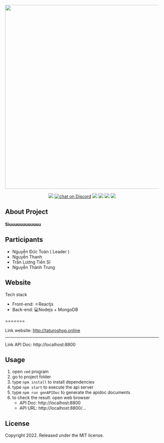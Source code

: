 <p align="center">
  <img width="600" src="https://res.cloudinary.com/dxchkmler/image/upload/v1669827309/logo_mwaet4_rtfdjz.png">
</p>
<p align="center">
    <a href="https://github.com/l0ntdtn0l/Group13_MSIS207.N12.CTTT/blob/main/FE/package.json" alt="Dependencies">
        <img src="https://img.shields.io/librariesio/github/l0ntdtn0l/Group13_MSIS207.N12.CTTT" /></a>
    <a href="#">
        <img src="https://img.shields.io/discord/308323056592486420?logo=discord" alt="chat on Discord"></a>
     <a href="https://github.com/l0ntdtn0l/Group13_MSIS207.N12.CTTT/graphs/contributors" alt="Contributors">
        <img src="https://img.shields.io/github/contributors/l0ntdtn0l/Group13_MSIS207.N12.CTTT" /></a>
    <a href="https://github.com/l0ntdtn0l/Group13_MSIS207.N12.CTTT/pulse" alt="Activity">
        <img src="https://img.shields.io/github/commit-activity/m/badges/shields" /></a>
    <a href="https://github.com/l0ntdtn0l/Group13_MSIS207.N12.CTTT/graphs/commit-activity" alt="LastCommit">
        <img src="https://img.shields.io/github/last-commit/l0ntdtn0l/Group13_MSIS207.N12.CTTT" /></a>
    <a href="#" alt="RepoSize">
        <img src="https://img.shields.io/github/repo-size/l0ntdtn0l/Group13_MSIS207.N12.CTTT" /></a>
</p>

## About Project

#### Siuuuuuuuuuuuu

## Participants

* Nguyễn Đức Toàn ( Leader )
* Nguyễn Thanh
* Trần Lương Tiến Sĩ
* Nguyễn Thành Trung

## Website

Tech stack
- Front-end: ⚛️Reactjs
- Back-end: 💻Nodejs + MongoDB

=======

Link website: http://taturoshop.online

-------

Link API Doc: http://localhost:8800

## Usage

1. open ```cmd``` program
2. go to project folder
3. type ```npm install``` to install dependencies
4. type ```npm start``` to execute the api server
5. type ```npm run genAPIDoc``` to generate the apidoc documents
6. to check the result: open web browser
      + API Doc: http://localhost:8800
      + API URL: http://localhost:8800/...

## License

Copyright 2022. Released under the MIT license.
